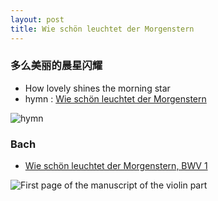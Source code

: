 ```yaml
---
layout: post
title: Wie schön leuchtet der Morgenstern 
---
```


### 多么美丽的晨星闪耀
- How lovely shines the morning star
- hymn : [Wie schön leuchtet der Morgenstern](https://en.wikipedia.org/wiki/Wie_sch%C3%B6n_leuchtet_der_Morgenstern)

![hymn](https://en.wikipedia.org/wiki/Wie_sch%C3%B6n_leuchtet_der_Morgenstern#/media/File:Freudenspiegel_de%C3%9F_ewigen_Lebens_409.jpg)

###  Bach 
- [Wie schön leuchtet der Morgenstern, BWV 1](https://en.wikipedia.org/wiki/Wie_sch%C3%B6n_leuchtet_der_Morgenstern,_BWV_1)

![First page of the manuscript of the violin part](https://en.wikipedia.org/wiki/Wie_sch%C3%B6n_leuchtet_der_Morgenstern,_BWV_1#/media/File:BWV_1.jpg)
